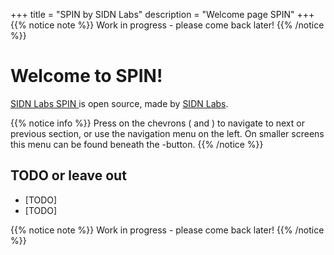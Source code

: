 +++
title = "SPIN by SIDN Labs"
description = "Welcome page SPIN"
+++
{{% notice note %}}
Work in progress - please come back later!
{{% /notice %}}

# Welcome to SPIN!
[SIDN Labs SPIN <i class='fa fa-github'></i>](https://github.com/sidn/spin) is open source, made by [SIDN Labs](https://www.sidnlabs.nl).

{{% notice info %}}
Press on the chevrons (<i class='fa fa-chevron-left'></i> and
<i class='fa fa-chevron-right'></i>) to navigate to next or previous section, or use the
navigation menu on the left. On smaller screens this menu can be found beneath the <i class="fa
fa-bars"></i>-button.
{{% /notice %}}

## TODO or leave out

* [TODO]
* [TODO]


{{% notice note %}}
Work in progress - please come back later!
{{% /notice %}}
